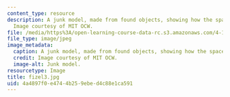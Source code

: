 ```yaml
---
content_type: resource
description: A junk model, made from found objects, showing how the space might work.
  Image courtesy of MIT OCW.
file: /media/https%3A/open-learning-course-data-rc.s3.amazonaws.com/4-125a-architecture-studio-building-in-landscapes-fall-2005/4a4897f0e4744b259ebed4c88e1ca591_fizel3.jpg
file_type: image/jpeg
image_metadata:
  caption: A junk model, made from found objects, showing how the space might work.
  credit: Image courtesy of MIT OCW.
  image-alt: Junk model.
resourcetype: Image
title: fizel3.jpg
uid: 4a4897f0-e474-4b25-9ebe-d4c88e1ca591
---
```

